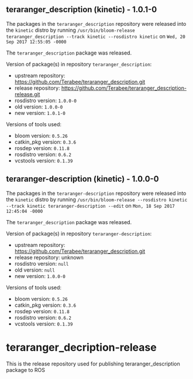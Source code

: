 ## teraranger_description (kinetic) - 1.0.1-0

The packages in the `teraranger_description` repository were released into the `kinetic` distro by running `/usr/bin/bloom-release teraranger_description --track kinetic --rosdistro kinetic` on `Wed, 20 Sep 2017 12:55:05 -0000`

The `teraranger_description` package was released.

Version of package(s) in repository `teraranger_description`:

- upstream repository: https://github.com/Terabee/teraranger_description.git
- release repository: https://github.com/Terabee/teraranger_description-release.git
- rosdistro version: `1.0.0-0`
- old version: `1.0.0-0`
- new version: `1.0.1-0`

Versions of tools used:

- bloom version: `0.5.26`
- catkin_pkg version: `0.3.6`
- rosdep version: `0.11.8`
- rosdistro version: `0.6.2`
- vcstools version: `0.1.39`


## teraranger-description (kinetic) - 1.0.0-0

The packages in the `teraranger-description` repository were released into the `kinetic` distro by running `/usr/bin/bloom-release --rosdistro kinetic --track kinetic teraranger-description --edit` on `Mon, 18 Sep 2017 12:45:04 -0000`

The `teraranger_description` package was released.

Version of package(s) in repository `teraranger-description`:

- upstream repository: https://github.com/Terabee/teraranger_description.git
- release repository: unknown
- rosdistro version: `null`
- old version: `null`
- new version: `1.0.0-0`

Versions of tools used:

- bloom version: `0.5.26`
- catkin_pkg version: `0.3.6`
- rosdep version: `0.11.8`
- rosdistro version: `0.6.2`
- vcstools version: `0.1.39`


# teraranger_decription-release
This is the release repository used for publishing teraranger_description package to ROS 
